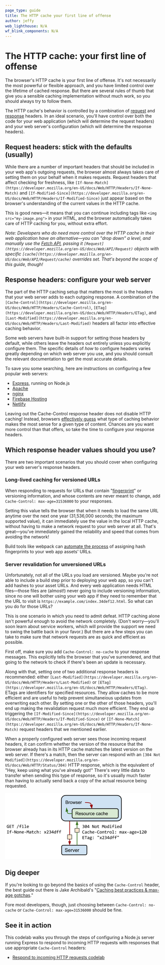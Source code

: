 ```yaml
---
page_type: guide
title: The HTTP cache your first line of offense
author: jeffy
web_lighthouse: N/A
wf_blink_components: N/A
---
```


# The HTTP cache: your first line of offense

The browser's HTTP cache is your first line of offense. It's not necessarily the
most powerful or flexible approach, and you have limited control over the
lifetime of cached response. But there are several rules of thumb that give you
a sensible caching implementation without much work, so you should always try to
follow them.

The HTTP cache's behavior is controlled by a combination of
[request](https://developer.mozilla.org/en-US/docs/Glossary/Request_header) and
[response](https://developer.mozilla.org/en-US/docs/Glossary/Response_header)
headers. In an ideal scenario, you'll have control over both the code for your
web application (which will determine the request headers) and your web server's
configuration (which will determine the response headers).

## Request headers: stick with the defaults (usually)

While there are a number of important headers that should be included in your
web app's outgoing requests, the browser almost always takes care of setting
them on your behalf when it makes requests. Request headers that affect checking
for freshness, like
`[If-None-Match](https://developer.mozilla.org/en-US/docs/Web/HTTP/Headers/If-None-Match)`
and
`[If-Modified-Since](https://developer.mozilla.org/en-US/docs/Web/HTTP/Headers/If-Modified-Since)`
just appear based on the browser's understanding of the current values in the
HTTP cache.

This is good news—it means that you can continue including tags like `<img
src="my-image.png">` in your HTML, and the browser  automatically takes care of
HTTP caching for you, without extra effort.

_Note: Developers who do need more control over the HTTP cache in their web
application have an alternative—you can "drop down" a level, and manually use
the [Fetch API](https://developer.mozilla.org/en-US/docs/Web/API/Fetch_API),
passing it 
`[Request](https://developer.mozilla.org/en-US/docs/Web/API/Request)` objects
with specific
`[cache](https://developer.mozilla.org/en-US/docs/Web/API/Request/cache)`
overrides set. That's beyond the scope of this guide, though!_

## Response headers: configure your web server

The part of the HTTP caching setup that matters the most is the headers that
your web server adds to each outgoing response. A combination of the
`[Cache-Control](https://developer.mozilla.org/en-US/docs/Web/HTTP/Headers/Cache-Control)`,
`[ETag](https://developer.mozilla.org/en-US/docs/Web/HTTP/Headers/ETag)`, and
`[Last-Modified](https://developer.mozilla.org/en-US/docs/Web/HTTP/Headers/Last-Modified)`
headers all factor into effective caching behavior.

Some web servers have built-in support for setting those headers by default,
while others leave the headers out entirely unless you explicitly configure
them. The specific details of _how_ to configure headers varies greatly
depending on which web server you use, and you should consult the relevant
documentation to get the most accurate details.

To save you some searching, here are instructions on configuring a few popular
web servers:

+  [Express](https://expressjs.com/en/api.html#express.static), running
    on Node.js
+  [Apache](https://httpd.apache.org/docs/2.4/caching.html)
+  [nginx](http://nginx.org/en/docs/http/ngx_http_headers_module.html)
+  [Firebase Hosting](https://firebase.google.com/docs/hosting/full-config)
+  [Netlify](https://www.netlify.com/blog/2017/02/23/better-living-through-caching/)

Leaving out the Cache-Control response header does not disable HTTP caching!
Instead, browsers
[effectively guess](https://www.mnot.net/blog/2017/03/16/browser-caching#heuristic-freshness)
what type of caching behavior makes the most sense for a given type of content.
Chances are you want more control than that offers, so take the time to
configure your response headers.

## Which response header values should you use?

There are two important scenarios that you should cover when configuring your
web server's response headers.

### Long-lived caching for versioned URLs

When responding to requests for URLs that contain
"[fingerprint](https://en.wikipedia.org/wiki/Fingerprint_(computing))" or
versioning information, and whose contents are never meant to change, add
`Cache-Control: max-age=31536000` to your responses.

Setting this value tells the browser that when it needs to load the same URL
anytime over the next one year (31,536,000 seconds; the maximum supported
value), it can immediately use the value in the local HTTP cache, without having
to make a network request to your web server at all. That's great—you've
immediately gained the reliability and speed that comes from avoiding the
network!

Build tools like webpack can
[automate the process](https://webpack.js.org/guides/caching/#output-filenames)
of assigning hash fingerprints to your web app assets' URLs.

### Server revalidation for unversioned URLs

Unfortunately, not all of the URLs you load are versioned. Maybe you're not able
to include a build step prior to deploying your web app, so you can't add hashes
to your asset URLs. And every web application needs HTML files—those files are
(almost!) never going to include versioning information, since no one will
bother using your web app if they need to remember that the URL to visit is
`https://example.com/index.34def12.html`. So what can you do for those URLs?

This is one scenario in which you need to admit defeat. HTTP caching alone isn't
powerful enough to avoid the network completely. (Don't worry—you'll soon learn
about service workers, which will provide the support we need to swing the
battle back in your favor.) But there are a few steps you can take to make sure
that network requests are as quick and efficient as possible.

First off, make sure you add `Cache-Control: no-cache` to your response
messages. This explicitly tells the browser that you've surrendered, and that
going to the network to check if there's been an update is necessary. 

Along with that, setting one of two additional response headers is recommended:
either
`[Last-Modified](https://developer.mozilla.org/en-US/docs/Web/HTTP/Headers/Last-Modified)`
or `[ETag](https://developer.mozilla.org/en-US/docs/Web/HTTP/Headers/ETag)`.
ETags are identifiers for specified resources. They allow caches to be more
efficient and are useful to help prevent simultaneious updates from overwriting
each other.  By setting one or the other of those headers, you'll end up making
the revalidation request much more efficient. They end up triggering the
`[If-Modified-Since](https://developer.mozilla.org/en-US/docs/Web/HTTP/Headers/If-Modified-Since)`
or
`[If-None-Match](https://developer.mozilla.org/en-US/docs/Web/HTTP/Headers/If-None-Match)`
request headers that we mentioned earlier.

When a properly configured web server sees those incoming request headers, it
can confirm whether the version of the resource that the browser already has in
its HTTP cache matches the latest version on the web server. If there's a match,
then the server can respond with an
`[304 Not Modified](https://developer.mozilla.org/en-US/docs/Web/HTTP/Status/304)`
HTTP response, which is the equivalent of "Hey, keep using what you've already
got!" There's very little data to transfer when sending this type of response,
so it's usually much faster than having to actually send back a copy of the
actual resource being requested.

![image](./http-cache.png)

## Dig deeper

If you're looking to go beyond the basics of using the `Cache-Control` header,
the best guide out there is Jake Archibald's
"[Caching best practices & max-age gotchas](https://jakearchibald.com/2016/caching-best-practices/)."

Fore most developers, though, just choosing between `Cache-Control: no-cache` or
`Cache-Control: max-age=31536000` should be fine.

## See it in action

This codelab walks you through the steps of configuring a Node.js server running
Express to respond to incoming HTTP requests with responses that use appropriate
`Cache-Control` headers:

+  [Respond to incoming HTTP requests codelab](./codelab-http-cache)
